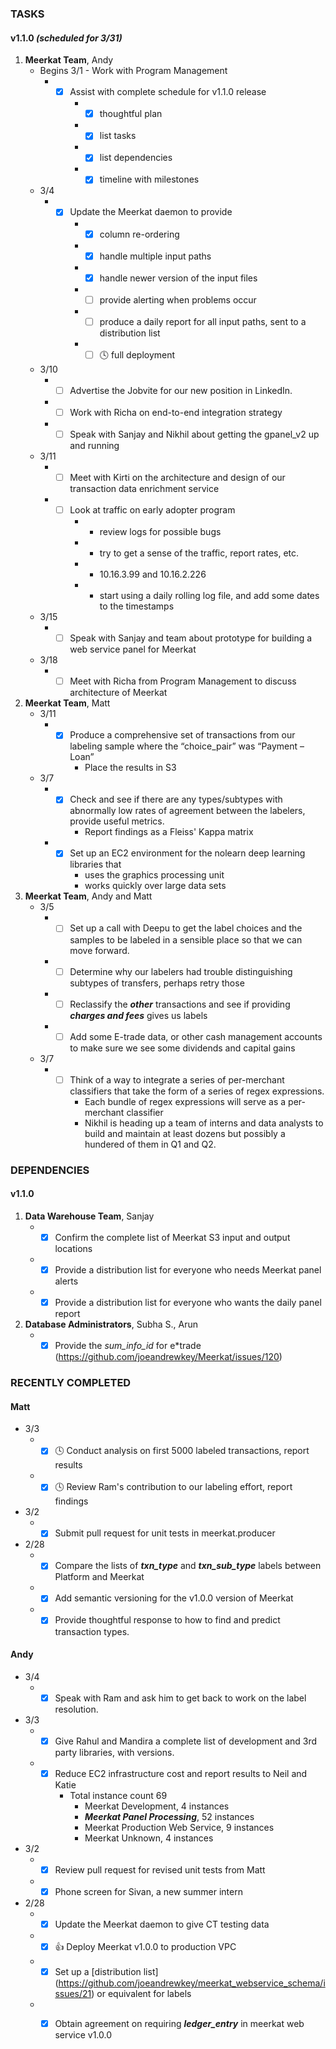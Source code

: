 ### TASKS
#### v1.1.0 *(scheduled for 3/31)*
1.  **Meerkat Team**, Andy
	* Begins 3/1 - Work with Program Management
		* - [x] Assist with complete schedule for v1.1.0 release
			* - [x] thoughtful plan
			* - [x] list tasks
			* - [x] list dependencies
			* - [x] timeline with milestones

	* 3/4
		* - [x] Update the Meerkat daemon to provide
			* - [x] column re-ordering
			* - [x] handle multiple input paths
			* - [x] handle newer version of the input files
			* - [ ] provide alerting when problems occur
			* - [ ] produce a daily report for all input paths, sent to a distribution list
			* - [ ] :clock4: full deployment
	* 3/10
		* - [ ] Advertise the Jobvite for our new position in LinkedIn.
		* - [ ] Work with Richa on end-to-end integration strategy
		* - [ ] Speak with Sanjay and Nikhil about getting the gpanel_v2 up and running
	* 3/11
		* - [ ] Meet with Kirti on the architecture and design of our transaction data enrichment service
		* - [ ] Look at traffic on early adopter program
			* - review logs for possible bugs
			* - try to get a sense of the traffic, report rates, etc.
			* - 10.16.3.99 and 10.16.2.226
			* - start using a daily rolling log file, and add some dates to the timestamps
	* 3/15
		* - [ ] Speak with Sanjay and team about prototype for building a web service panel for Meerkat
	* 3/18
		* - [ ] Meet with Richa from Program Management to discuss architecture of Meerkat
2.  **Meerkat Team**, Matt
	* 3/11
		* - [x] Produce a comprehensive set of transactions from our labeling sample where the “choice_pair” was “Payment – Loan”
			* Place the results in S3
	* 3/7
		* - [x] Check and see if there are any types/subtypes with abnormally low rates of agreement between the labelers, provide useful metrics.
			* Report findings as a Fleiss' Kappa matrix
		* - [x] Set up an EC2 environment for the nolearn deep learning libraries that
			* uses the graphics processing unit
			* works quickly over large data sets


3.  **Meerkat Team**, Andy and Matt
	* 3/5
		* - [ ] Set up a call with Deepu to get the label choices and the samples to be labeled in a sensible place so that we can move forward.
		* - [ ] Determine why our labelers had trouble distinguishing subtypes of transfers, perhaps retry those
		* - [ ] Reclassify the ***other*** transactions and see if providing ***charges and fees*** gives us labels
		* - [ ] Add some E-trade data, or other cash management accounts to make sure we see some dividends and capital gains
	* 3/7
		* - [ ] Think of a way to integrate a series of per-merchant classifiers that take the form of a series of regex expressions.
			* Each bundle of regex expressions will serve as a per-merchant classifier
			* Nikhil is heading up a team of interns and data analysts to build and maintain at least dozens but possibly a hundered of them in Q1 and Q2.

### DEPENDENCIES
#### v1.1.0
1. **Data Warehouse Team**, Sanjay
	* - [x] Confirm the complete list of Meerkat S3 input and output locations
	* - [x] Provide a distribution list for everyone who needs Meerkat panel alerts
	* - [x] Provide a distribution list for everyone who wants the daily panel report
2. **Database Administrators**, Subha S., Arun
	* - [x] Provide the *sum_info_id* for e*trade (https://github.com/joeandrewkey/Meerkat/issues/120)

### RECENTLY COMPLETED
#### Matt
* 3/3
	* - [x] :clock4: Conduct analysis on first 5000 labeled transactions, report results 
	* - [x] :clock4: Review Ram's contribution to our labeling effort, report findings
* 3/2
	* - [x] Submit pull request for unit tests in meerkat.producer
* 2/28
	* - [x] Compare the lists of ***txn_type*** and ***txn_sub_type*** labels between Platform and Meerkat
	* - [x] Add semantic versioning for the v1.0.0 version of Meerkat
	* - [x] Provide thoughtful response to how to find and predict transaction types.

#### Andy
* 3/4
	* - [x] Speak with Ram and ask him to get back to work on the label resolution.
* 3/3
	* - [x] Give Rahul and Mandira a complete list of development and 3rd party libraries, with versions.
	* - [x] Reduce EC2 infrastructure cost and report results to Neil and Katie
		* Total instance count 69
			* Meerkat Development, 4 instances
			* ***Meerkat Panel Processing***, 52 instances
			* Meerkat Production Web Service, 9 instances
			* Meerkat Unknown, 4 instances
* 3/2
	* - [x] Review pull request for revised unit tests from Matt
	* - [x] Phone screen for Sivan, a new summer intern
* 2/28
	* - [x] Update the Meerkat daemon to give CT testing data
	* - [x] :+1: Deploy Meerkat v1.0.0 to production VPC 
	* - [x] Set up a [distribution list] (https://github.com/joeandrewkey/meerkat_webservice_schema/issues/21) or equivalent for labels
	* - [x] Obtain agreement on requiring ***ledger_entry*** in meerkat web service v1.0.0


